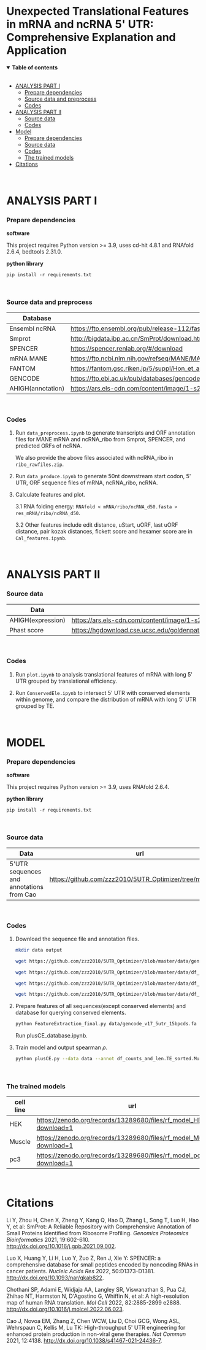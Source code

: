 # Unexpected Translational Features in mRNA and ncRNA 5' UTR: Comprehensive Explanation and Application

<details open>
<summary><b>Table of contents</b></summary>

<br>

- [ANALYSIS PART I](#ANALYSISPARTI)
  - [Prepare dependencies](#Preparedependencies)
  - [Source data and preprocess](#Sourcedataandpreprocess)
  - [Codes](#Codes)
- [ANALYSIS PART II](#ANALYSISPARTII)
  - [Source data](#Sourcedata)
  - [Codes](#Codes2)
- [Model](#Model)
  - [Prepare dependencies](#Preparedependencies2)
  - [Source data](#Sourcedata2)
  - [Codes](#Codes3)
  - [The trained models](#Thetrainedmodels)
- [Citations](#citations)

</details>

<br>


# ANALYSIS PART I<a name="ANALYSISPARTI"></a>

### Prepare dependencies<a name="Preparedependencies"></a>

**software**

This project requires Python version >= 3.9, uses cd-hit 4.8.1 and RNAfold 2.6.4, bedtools 2.31.0.



**python library**

`pip install -r requirements.txt`

<br>

### Source data and preprocess<a name="Sourcedataandpreprocess"></a>

| Database          | url                                                          |
| ----------------- | ------------------------------------------------------------ |
| Ensembl ncRNA     | https://ftp.ensembl.org/pub/release-112/fasta/homo_sapiens/ncrna/ |
| Smprot            | http://bigdata.ibp.ac.cn/SmProt/download.htm                 |
| SPENCER           | https://spencer.renlab.org/#/download                        |
| mRNA MANE         | https://ftp.ncbi.nlm.nih.gov/refseq/MANE/MANE_human/release_1.3/ |
| FANTOM            | https://fantom.gsc.riken.jp/5/suppl/Hon_et_al_2016/data/assembly/lv1_raw/ |
| GENCODE           | https://ftp.ebi.ac.uk/pub/databases/gencode/Gencode_human/release_46/gencode.v46.transcripts.fa.gz |
| AHIGH(annotation) | https://ars.els-cdn.com/content/image/1-s2.0-S1097276522006062-mmc3.xls |

<br>

### Codes<a name="Codes"></a>

1. Run  `data_preprocess.ipynb` to generate transcripts and ORF annotation files for MANE mRNA and ncRNA_ribo from Smprot, SPENCER, and predicted ORFs of ncRNA.

   We also provide the above files associated with ncRNA_ribo in `ribo_rawfiles.zip`.

2. Run `data_produce.ipynb` to generate 50nt downstream start codon, 5' UTR, ORF sequence files of mRNA, ncRNA_ribo, ncRNA.

3. Calculate features and plot.

   3.1 RNA folding energy: `RNAfold < mRNA/ribo/ncRNA_d50.fasta > res_mRNA/ribo/ncRNA_d50`.

   3.2 Other features include edit distance, uStart, uORF, last uORF distance, pair kozak distances, fickett score and hexamer score are in `Cal_features.ipynb`.

<br>

# ANALYSIS PART II<a name="ANALYSISPARTII"></a>

### Source data<a name="Sourcedata"></a>

| Data              | url                                                          |
| ----------------- | ------------------------------------------------------------ |
| AHIGH(expression) | https://ars.els-cdn.com/content/image/1-s2.0-S1097276522006062-mmc4.xlsx |
| Phast score       | https://hgdownload.cse.ucsc.edu/goldenpath/hg38/database/phastConsElements30way.txt.gz |

<br>

### Codes<a name="Codes2"></a>

1. Run `plot.ipynb` to analysis translational features of mRNA with long 5' UTR grouped by translational efficiency.

2. Run `ConservedEle.ipynb` to intersect 5' UTR with conserved elements within genome, and compare the distribution of mRNA with long 5' UTR grouped by TE.

<br>

# MODEL<a name="Model"></a>

### Prepare dependencies<a name="Preparedependencies2"></a>

**software**

This project requires Python version >= 3.9, uses RNAfold 2.6.4.

**python library**

`pip install -r requirements.txt`

<br>

### Source data<a name="Sourcedata2"></a>

| Data                                     | url                                                        |
| ---------------------------------------- | ---------------------------------------------------------- |
| 5'UTR sequences and annotations from Cao | https://github.com/zzz2010/5UTR_Optimizer/tree/master/data |

<br>

### Codes<a name="Codes3"></a>

1. Download the sequence file and annotation files.

   ```bash
   mkdir data output
   
   wget https://github.com/zzz2010/5UTR_Optimizer/blob/master/data/gencode_v17_5utr_15bpcds.fa ./data
   
   wget https://github.com/zzz2010/5UTR_Optimizer/blob/master/data/df_counts_and_len.TE_sorted.HEK_Andrev2015.with_annot.txt ./data
   
   wget https://github.com/zzz2010/5UTR_Optimizer/blob/master/data/df_counts_and_len.TE_sorted.Muscle.with_annot.txt ./data
   
   wget https://github.com/zzz2010/5UTR_Optimizer/blob/master/data/df_counts_and_len.TE_sorted.Muscle.with_annot.txt ./data
   ```

   

2. Prepare features of all sequences(except conserved elements) and database for querying conserved elements.

   ```bash
   python FeatureExtraction_final.py data/gencode_v17_5utr_15bpcds.fa output/
   ```

   Run plusCE_database.ipynb.

3. Train model and output spearman $\rho$.

   ```bash
   python plusCE.py --data data --annot df_counts_and_len.TE_sorted.Muscle.with_annot.txt --feature output --rna 5 --ribo 0.1 --querydb DB
   ```

<br>

### The trained models<a name="Thetrainedmodels">

| cell line | url                                                          |
| --------- | ------------------------------------------------------------ |
| HEK       | https://zenodo.org/records/13289680/files/rf_model_HEK.pkl?download=1 |
| Muscle    | https://zenodo.org/records/13289680/files/rf_model_Muscle.pkl?download=1 |
| pc3       | https://zenodo.org/records/13289680/files/rf_model_pc3.pkl?download=1 |

<br>

# Citations<a name="Citations">

Li Y, Zhou H, Chen X, Zheng Y, Kang Q, Hao D, Zhang L, Song T, Luo H, Hao Y, et al: SmProt: A Reliable Repository with Comprehensive Annotation of Small Proteins Identified from Ribosome Profiling. *Genomics Proteomics Bioinformatics* 2021, 19:602-610. http://dx.doi.org/10.1016/j.gpb.2021.09.002.

Luo X, Huang Y, Li H, Luo Y, Zuo Z, Ren J, Xie Y: SPENCER: a comprehensive database for small peptides encoded by noncoding RNAs in cancer patients. *Nucleic Acids Res* 2022, 50:D1373-D1381. http://dx.doi.org/10.1093/nar/gkab822.

Chothani SP, Adami E, Widjaja AA, Langley SR, Viswanathan S, Pua CJ, Zhihao NT, Harmston N, D'Agostino G, Whiffin N, et al: A high-resolution map of human RNA translation. *Mol Cell* 2022, 82:2885-2899 e2888. http://dx.doi.org/10.1016/j.molcel.2022.06.023.

Cao J, Novoa EM, Zhang Z, Chen WCW, Liu D, Choi GCG, Wong ASL, Wehrspaun C, Kellis M, Lu TK: High-throughput 5' UTR engineering for enhanced protein production in non-viral gene therapies. *Nat Commun* 2021, 12:4138. http://dx.doi.org/10.1038/s41467-021-24436-7.

